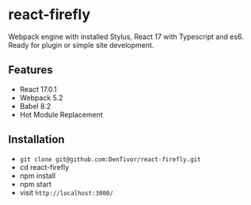 
# react-firefly
Webpack engine with installed Stylus, React 17 with Typescript and es6. Ready for plugin or simple site development.

## Features
- React 17.0.1
- Webpack 5.2
- Babel 8.2
- Hot Module Replacement

## Installation
- `git clone git@github.com:DenTivor/react-firefly.git`
- cd react-firefly
- npm install
- npm start
- visit `http://localhost:3000/`
